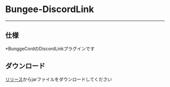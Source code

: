 # Bungee-DiscordLink


---
## 仕様
*BunggeCordのDiscordLinkプラグインです

## ダウンロード
[リリース](https://github.com/RuskLabo/Bungee-DiscordLink/releases)からjarファイルをダウンロードしてください
